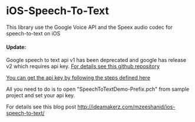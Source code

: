 iOS-Speech-To-Text
==================

This library use the Google Voice API and the Speex audio codec for speech-to-text on iOS 

<h4><strong>Update:</strong></h4> Google speech to text api v1 has been deprecated and google has release v2 which requires api key.
<a href="https://github.com/gillesdemey/google-speech-v2">For details see this github repository</a>

<a href="http://www.chromium.org/developers/how-tos/api-keys">You can get the api key by following the steps defined here</a>

All you need to do is to open "SpeechToTextDemo-Prefix.pch" from sample project and set your api key.

For details see this blog post <a href="http://ideamakerz.com/mzeeshanid/ios-speech-to-text/">http://ideamakerz.com/mzeeshanid/ios-speech-to-text/</a>
